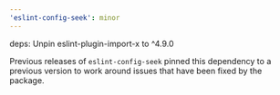 ```yaml
---
'eslint-config-seek': minor
---
```


deps: Unpin eslint-plugin-import-x to ^4.9.0

Previous releases of `eslint-config-seek` pinned this dependency to a previous version to work around issues that have been fixed by the package.
